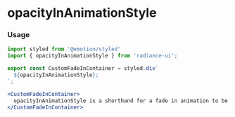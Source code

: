 # opacityInAnimationStyle
### Usage

```jsx
import styled from '@emotion/styled'
import { opacityInAnimationStyle } from 'radiance-ui';

export const CustomFadeInContainer = styled.div`
  ${opacityInAnimationStyle};
`;

<CustomFadeInContainer>
  opacityInAnimationStyle is a shorthand for a fade in animation to be used in the current style code.
</CustomFadeInContainer>
```

<!-- STORY -->
